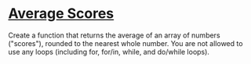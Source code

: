 # [Average Scores](https://www.codewars.com/kata/57b68bc7b69bfc8209000307) #

Create a function that returns the average of an array of numbers ("scores"), rounded to the nearest whole number. You are not allowed to use any loops (including for, for/in, while, and do/while loops).
